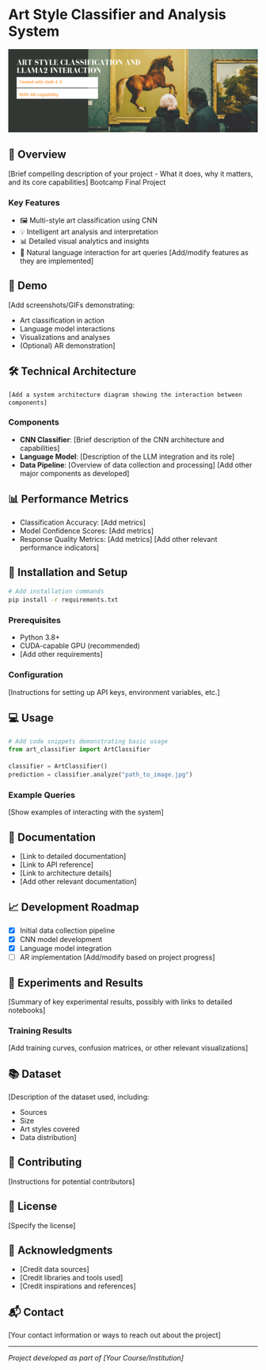 
# Art Style Classifier and Analysis System

![Project Banner](readme_banner.png)

## 🎨 Overview
[Brief compelling description of your project - What it does, why it matters, and its core capabilities]
Bootcamp Final Project
### Key Features
- 🖼️ Multi-style art classification using CNN
- 💡 Intelligent art analysis and interpretation
- 📊 Detailed visual analytics and insights
- 🤖 Natural language interaction for art queries
[Add/modify features as they are implemented]

## 🚀 Demo
[Add screenshots/GIFs demonstrating:
- Art classification in action
- Language model interactions
- Visualizations and analyses
- (Optional) AR demonstration]

## 🛠️ Technical Architecture
```mermaid
[Add a system architecture diagram showing the interaction between components]
```

### Components
- **CNN Classifier**: [Brief description of the CNN architecture and capabilities]
- **Language Model**: [Description of the LLM integration and its role]
- **Data Pipeline**: [Overview of data collection and processing]
[Add other major components as developed]

## 📊 Performance Metrics
- Classification Accuracy: [Add metrics]
- Model Confidence Scores: [Add metrics]
- Response Quality Metrics: [Add metrics]
[Add other relevant performance indicators]

## 🔧 Installation and Setup
```bash
# Add installation commands
pip install -r requirements.txt
```

### Prerequisites
- Python 3.8+
- CUDA-capable GPU (recommended)
- [Add other requirements]

### Configuration
[Instructions for setting up API keys, environment variables, etc.]

## 💻 Usage
```python
# Add code snippets demonstrating basic usage
from art_classifier import ArtClassifier

classifier = ArtClassifier()
prediction = classifier.analyze("path_to_image.jpg")
```

### Example Queries
[Show examples of interacting with the system]

## 📘 Documentation
- [Link to detailed documentation]
- [Link to API reference]
- [Link to architecture details]
- [Add other relevant documentation]

## 📈 Development Roadmap
- [x] Initial data collection pipeline
- [x] CNN model development
- [x] Language model integration
- [ ] AR implementation
[Add/modify based on project progress]

## 🧪 Experiments and Results
[Summary of key experimental results, possibly with links to detailed notebooks]

### Training Results
[Add training curves, confusion matrices, or other relevant visualizations]

## 📚 Dataset
[Description of the dataset used, including:
- Sources
- Size
- Art styles covered
- Data distribution]

## 🤝 Contributing
[Instructions for potential contributors]

## 📄 License
[Specify the license]

## 🙏 Acknowledgments
- [Credit data sources]
- [Credit libraries and tools used]
- [Credit inspirations and references]

## 📬 Contact
[Your contact information or ways to reach out about the project]

---
*Project developed as part of [Your Course/Institution]*
